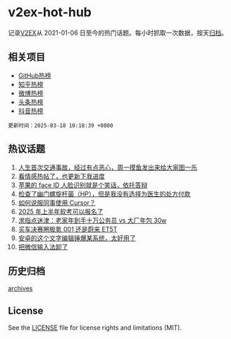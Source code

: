 # v2ex-hot-hub

 记录[V2EX](https://www.v2ex.com/)从 2021-01-06 日至今的热门话题。每小时抓取一次数据，按天[归档](archives)。
 
 ## 相关项目

- [GitHub热榜](https://github.com/snaildev/github-hot-hub)
- [知乎热榜](https://github.com/snaildev/zhihu-hot-hub)
- [微博热榜](https://github.com/snaildev/weibo-hot-hub)
- [头条热榜](https://github.com/snaildev/toutiao-hot-hub)
- [抖音热榜](https://github.com/snaildev/douyin-hot-hub)


 `更新时间：2025-03-18 10:18:39 +0800`

## 热议话题

1. [人生首次交通事故，经过有点恶心，周一摸鱼发出来给大家图一乐](https://www.v2ex.com/t/1119012)
1. [看情感热帖了，也更新下我进度](https://www.v2ex.com/t/1118961)
1. [苹果的 face ID 人脸识别就是个笑话，依托答辩](https://www.v2ex.com/t/1119193)
1. [检查了幽门螺旋杆菌（HP），但是我没有选择为医生的处方付款](https://www.v2ex.com/t/1119019)
1. [如何说服同事使用 Cursor？](https://www.v2ex.com/t/1119039)
1. [2025 年上半年软考可以报名了](https://www.v2ex.com/t/1118956)
1. [求指点迷津：老家年到手十万公务员 vs 大厂年包 30w](https://www.v2ex.com/t/1119189)
1. [买车决赛圈极氪 001 还是蔚来 ET5T](https://www.v2ex.com/t/1119046)
1. [安卓的这个文字编辑锤爆某系统，太好用了](https://www.v2ex.com/t/1118980)
1. [把微信输入法卸了](https://www.v2ex.com/t/1119007)

## 历史归档

[archives](archives)

## License

See the [LICENSE](LICENSE) file for license rights and limitations (MIT).
